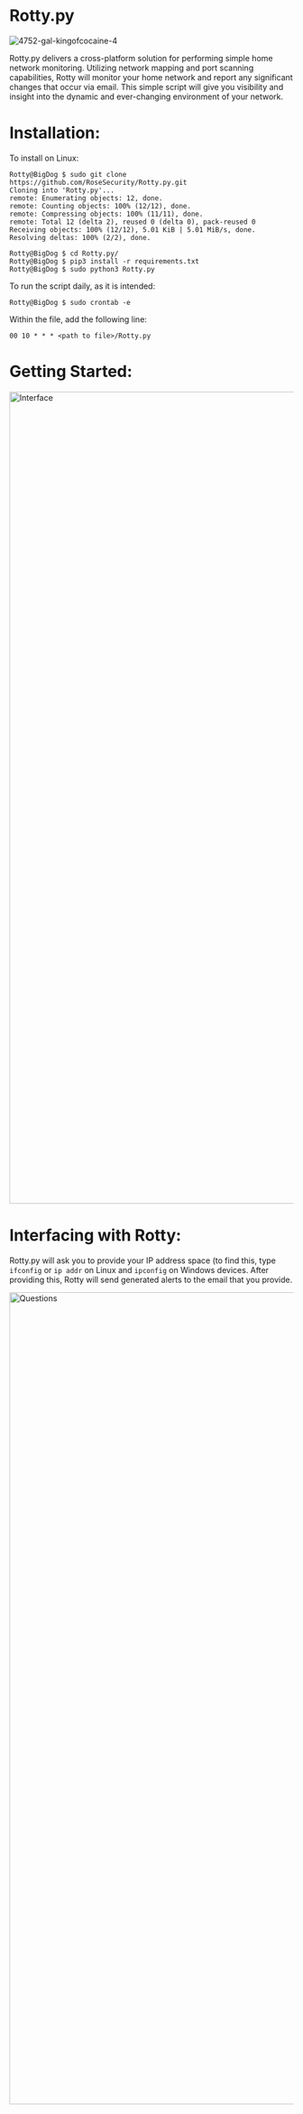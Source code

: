 # Rotty.py

![4752-gal-kingofcocaine-4](https://user-images.githubusercontent.com/72598486/154787169-11ed5a39-3eb5-4a43-b394-87861d3968c0.png)

Rotty.py delivers a cross-platform solution for performing simple home network monitoring. Utilizing network mapping and port scanning capabilities, Rotty will monitor your home network and report any significant changes that occur via email. This simple script will give you visibility and insight into the dynamic and ever-changing environment of your network. 

# Installation:

To install on Linux:

```
Rotty@BigDog $ sudo git clone https://github.com/RoseSecurity/Rotty.py.git
Cloning into 'Rotty.py'...
remote: Enumerating objects: 12, done.
remote: Counting objects: 100% (12/12), done.
remote: Compressing objects: 100% (11/11), done.
remote: Total 12 (delta 2), reused 0 (delta 0), pack-reused 0
Receiving objects: 100% (12/12), 5.01 KiB | 5.01 MiB/s, done.
Resolving deltas: 100% (2/2), done.

Rotty@BigDog $ cd Rotty.py/
Rotty@BigDog $ pip3 install -r requirements.txt
Rotty@BigDog $ sudo python3 Rotty.py
```

To run the script daily, as it is intended:

```Rotty@BigDog $ sudo crontab -e```

Within the file, add the following line:

```00 10 * * * <path to file>/Rotty.py```

# Getting Started:

<img width="1440" alt="Interface" src="https://user-images.githubusercontent.com/72598486/154787952-bc163bf2-16c5-4afa-b711-a7fba4ec8ac6.png">

# Interfacing with Rotty:

Rotty.py will ask you to provide your IP address space (to find this, type ```ifconfig``` or ```ip addr``` on Linux and ```ipconfig``` on Windows devices. After providing this, Rotty will send generated alerts to the email that you provide.

<img width="1440" alt="Questions" src="https://user-images.githubusercontent.com/72598486/154788088-fc9a137c-58f8-454d-b195-5d4874c961ed.png">





